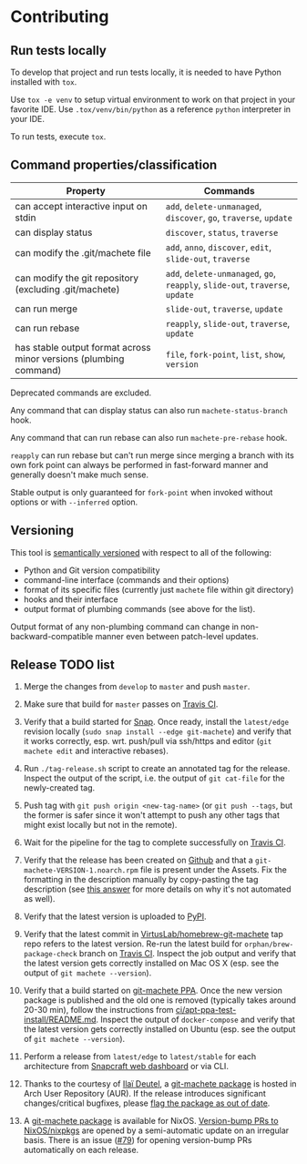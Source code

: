 # Contributing

## Run tests locally

To develop that project and run tests locally, it is needed to have Python installed with `tox`.

Use `tox -e venv` to setup virtual environment to work on that project in your favorite IDE.
Use `.tox/venv/bin/python` as a reference `python` interpreter in your IDE.

To run tests, execute `tox`.


## Command properties/classification

| Property                                                          | Commands                                                                      |
| ----------------------------------------------------------------- | ----------------------------------------------------------------------------- |
| can accept interactive input on stdin                             | `add`, `delete-unmanaged`, `discover`, `go`, `traverse`, `update`             |
| can display status                                                | `discover`, `status`, `traverse`                                              |
| can modify the .git/machete file                                  | `add`, `anno`, `discover`, `edit`, `slide-out`, `traverse`                    |
| can modify the git repository (excluding .git/machete)            | `add`, `delete-unmanaged`, `go`, `reapply`, `slide-out`, `traverse`, `update` |
| can run merge                                                     | `slide-out`, `traverse`, `update`                                             |
| can run rebase                                                    | `reapply`, `slide-out`, `traverse`, `update`                                  |
| has stable output format across minor versions (plumbing command) | `file`, `fork-point`, `list`, `show`, `version`                               |

Deprecated commands are excluded.

Any command that can display status can also run `machete-status-branch` hook.

Any command that can run rebase can also run `machete-pre-rebase` hook.

`reapply` can run rebase but can't run merge since merging a branch with its own fork point can always be performed in fast-forward manner and generally doesn't make much sense.

Stable output is only guaranteed for `fork-point` when invoked without options or with `--inferred` option.


## Versioning

This tool is [semantically versioned](https://semver.org) with respect to all of the following:

* Python and Git version compatibility
* command-line interface (commands and their options)
* format of its specific files (currently just `machete` file within git directory)
* hooks and their interface
* output format of plumbing commands (see above for the list).

Output format of any non-plumbing command can change in non-backward-compatible manner even between patch-level updates.


## Release TODO list

1. Merge the changes from `develop` to `master` and push `master`.

1. Make sure that build for `master` passes on [Travis CI](https://travis-ci.org/VirtusLab/git-machete/branches).

1. Verify that a build started for [Snap](https://build.snapcraft.io/user/VirtusLab/git-machete).
   Once ready, install the `latest/edge` revision locally (`sudo snap install --edge git-machete`)
   and verify that it works correctly, esp. wrt. push/pull via ssh/https and editor (`git machete edit` and interactive rebases).

1. Run `./tag-release.sh` script to create an annotated tag for the release.
   Inspect the output of the script, i.e. the output of `git cat-file` for the newly-created tag.

1. Push tag with `git push origin <new-tag-name>` (or `git push --tags`, but the former is safer
   since it won't attempt to push any other tags that might exist locally but not in the remote).

1. Wait for the pipeline for the tag to complete successfully on [Travis CI](https://travis-ci.org/VirtusLab/git-machete/builds).

1. Verify that the release has been created on [Github](https://github.com/VirtusLab/git-machete/releases)
   and that a `git-machete-VERSION-1.noarch.rpm` file is present under the Assets.
   Fix the formatting in the description manually by copy-pasting the tag description
   (see [this answer](https://github.community/t5/How-to-use-Git-and-GitHub/add-release-notes-to-git-remote-tag-from-command-line/m-p/22343/highlight/true#M6488)
   for more details on why it's not automated as well).

1. Verify that the latest version is uploaded to [PyPI](https://pypi.org/project/git-machete).

1. Verify that the latest commit in [VirtusLab/homebrew-git-machete](https://github.com/VirtusLab/homebrew-git-machete) tap repo refers to the latest version.
   Re-run the latest build for `orphan/brew-package-check` branch on [Travis CI](https://travis-ci.org/VirtusLab/git-machete/branches).
   Inspect the job output and verify that the latest version gets correctly installed on Mac OS X (esp. see the output of `git machete --version`).

1. Verify that a build started on [git-machete PPA](https://launchpad.net/~virtuslab/+archive/ubuntu/git-machete/+packages).
   Once the new version package is published and the old one is removed (typically takes around 20-30 min),
   follow the instructions from [ci/apt-ppa-test-install/README.md](https://github.com/VirtusLab/git-machete/tree/master/ci/apt-ppa-test-install).
   Inspect the output of `docker-compose` and verify that the latest version gets correctly installed on Ubuntu (esp. see the output of `git machete --version`).

1. Perform a release from `latest/edge` to `latest/stable` for each architecture from [Snapcraft web dashboard](https://snapcraft.io/git-machete/releases) or via CLI.

1. Thanks to the courtesy of [Ila&iuml; Deutel](https://github.com/ilai-deutel),
   a [git-machete package](https://aur.archlinux.org/packages/git-machete) is hosted in Arch User Repository (AUR).
   If the release introduces significant changes/critical bugfixes, please [flag the package as out of date](https://aur.archlinux.org/pkgbase/git-machete/flag).

1. A [git-machete package](https://nixos.org/nixos/packages.html?channel=nixos-unstable&query=git-machete) is available for NixOS.
   [Version-bump PRs to NixOS/nixpkgs](https://github.com/NixOS/nixpkgs/pulls?q=is%3Apr+git-machete) are opened by a semi-automatic update on an irregular basis.
   There is an issue ([#79](https://github.com/VirtusLab/git-machete/issues/79)) for opening version-bump PRs automatically on each release.
